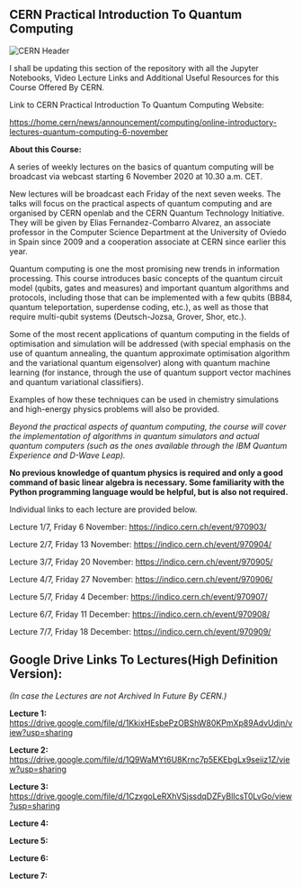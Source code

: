 ## CERN Practical Introduction To Quantum Computing

![CERN Header](https://github.com/aryashah2k/Quantum-Computing-Collection-Of-Resources/blob/main/CERN%20-%20Practical%20Introduction%20To%20Quantum%20Computing/assets/CERN%20Header.jpg)

I shall be updating this section of the repository with all the Jupyter Notebooks, Video Lecture Links and Additional Useful Resources for this Course Offered By CERN. 

Link to CERN Practical Introduction To Quantum Computing Website:

https://home.cern/news/announcement/computing/online-introductory-lectures-quantum-computing-6-november

**About this Course:**

A series of weekly lectures on the basics of quantum computing will be broadcast via webcast starting 6 November 2020 at 10.30 a.m. CET. 

New lectures will be broadcast each Friday of the next seven weeks. The talks will focus on the practical aspects of quantum computing and are organised by CERN openlab and the CERN Quantum Technology Initiative. They will be given by Elias Fernandez-Combarro Alvarez, an associate professor in the Computer Science Department at the University of Oviedo in Spain since 2009 and a cooperation associate at CERN since earlier this year.

Quantum computing is one the most promising new trends in information processing. This course introduces basic concepts of the quantum circuit model (qubits, gates and measures) and important quantum algorithms and protocols, including those that can be implemented with a few qubits (BB84, quantum teleportation, superdense coding, etc.), as well as those that require multi-qubit systems (Deutsch-Jozsa, Grover, Shor, etc.). 

Some of the most recent applications of quantum computing in the fields of optimisation and simulation will be addressed (with special emphasis on the use of quantum annealing, the quantum approximate optimisation algorithm and the variational quantum eigensolver) along with quantum machine learning (for instance, through the use of quantum support vector machines and quantum variational classifiers). 

Examples of how these techniques can be used in chemistry simulations and high-energy physics problems will also be provided.

*Beyond the practical aspects of quantum computing, the course will cover the implementation of algorithms in quantum simulators and actual quantum computers (such as the ones available through the IBM Quantum Experience and D-Wave Leap).*

**No previous knowledge of quantum physics is required and only a good command of basic linear algebra is necessary. Some familiarity with the Python programming language would be helpful, but is also not required.**

Individual links to each lecture are provided below.

Lecture 1/7, Friday 6 November: https://indico.cern.ch/event/970903/

Lecture 2/7, Friday 13 November: https://indico.cern.ch/event/970904/
  
Lecture 3/7, Friday 20 November: https://indico.cern.ch/event/970905/

Lecture 4/7, Friday 27 November: https://indico.cern.ch/event/970906/

Lecture 5/7, Friday 4 December: https://indico.cern.ch/event/970907/

Lecture 6/7, Friday 11 December: https://indico.cern.ch/event/970908/

Lecture 7/7, Friday 18 December: https://indico.cern.ch/event/970909/

## Google Drive Links To Lectures(High Definition Version):

*(In case the Lectures are not Archived In Future By CERN.)*

**Lecture 1:** https://drive.google.com/file/d/1KkixHEsbePzOBShW80KPmXp89AdvUdjn/view?usp=sharing

**Lecture 2:**
https://drive.google.com/file/d/1Q9WaMYt6U8Krnc7p5EKEbgLx9seiiz1Z/view?usp=sharing

**Lecture 3:**
https://drive.google.com/file/d/1CzxgoLeRXhVSjssdqDZFyBlIcsT0LvGo/view?usp=sharing

**Lecture 4:**

**Lecture 5:**

**Lecture 6:**

**Lecture 7:**
